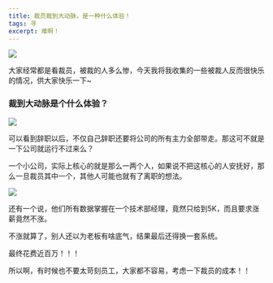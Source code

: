 ```yaml
---
title: 裁员裁到大动脉，是一种什么体验！
tags: 寻
excerpt: 难啊！
---
```



![](https://files.mdnice.com/user/26505/6a9bf0c2-8aad-4950-aba4-afebfbe50615.png)


大家经常都是看裁员，被裁的人多么惨，今天我将我收集的一些被裁人反而很快乐的情况，供大家快乐一下~

### 裁到大动脉是个什么体验？

![](https://files.mdnice.com/user/26505/6a9bf0c2-8aad-4950-aba4-afebfbe50615.png)

可以看到辞职以后，不仅自己辞职还要将公司的所有主力全部带走。那这可不就是一下公司就运行不过来么？

一个小公司，实际上核心的就是那么一两个人，如果说不把这核心的人安抚好，那么一旦裁员其中一个，其他人可能也就有了离职的想法。

![](https://files.mdnice.com/user/26505/845c6060-cac7-4f50-87e1-e747d7e0693f.png)

还有一个说，他们所有数据掌握在一个技术部经理，竟然只给到5K，而且要求涨薪竟然不涨。

不涨就算了，别人还以为老板有啥底气，结果最后还得换一套系统。

最终花费近百万！！！

所以啊，有时候也不要太苛刻员工，大家都不容易，考虑一下裁员的成本！！







